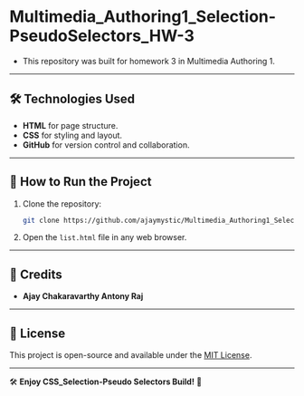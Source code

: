 # Multimedia_Authoring1_Selection-PseudoSelectors_HW-3
- This repository was built for homework 3 in Multimedia Authoring 1.
 
---

## 🛠️ Technologies Used
- **HTML** for page structure.
- **CSS** for styling and layout.
- **GitHub** for version control and collaboration.

---

## 🚀 How to Run the Project
1. Clone the repository:
   ```sh
   git clone https://github.com/ajaymystic/Multimedia_Authoring1_Selection-PseudoSelectors_HW-3.git
   ```
2. Open the `list.html` file in any web browser.

---

## 📢 Credits
- **Ajay Chakaravarthy Antony Raj** 

---

## 📄 License
This project is open-source and available under the [MIT License](LICENSE).

---

🛠️ **Enjoy CSS_Selection-Pseudo Selectors Build!** 🚀